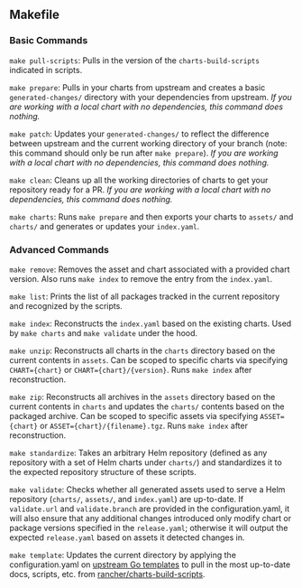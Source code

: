 ## Makefile

### Basic Commands

`make pull-scripts`: Pulls in the version of the `charts-build-scripts` indicated in scripts.

`make prepare`: Pulls in your charts from upstream and creates a basic `generated-changes/` directory with your dependencies from upstream. *If you are working with a local chart with no dependencies, this command does nothing.*

`make patch`: Updates your `generated-changes/` to reflect the difference between upstream and the current working directory of your branch (note: this command should only be run after `make prepare`). *If you are working with a local chart with no dependencies, this command does nothing.*

`make clean`: Cleans up all the working directories of charts to get your repository ready for a PR. *If you are working with a local chart with no dependencies, this command does nothing.*

`make charts`: Runs `make prepare` and then exports your charts to `assets/` and `charts/` and generates or updates your `index.yaml`.

### Advanced Commands

`make remove`: Removes the asset and chart associated with a provided chart version. Also runs `make index` to remove the entry from the `index.yaml`.

`make list`: Prints the list of all packages tracked in the current repository and recognized by the scripts.

`make index`: Reconstructs the `index.yaml` based on the existing charts. Used by `make charts` and `make validate` under the hood.

`make unzip`: Reconstructs all charts in the `charts` directory based on the current contents in `assets`. Can be scoped to specific charts via specifying `CHART={chart}` or `CHART={chart}/{version}`. Runs `make index` after reconstruction.

`make zip`: Reconstructs all archives in the `assets` directory based on the current contents in `charts` and updates the `charts/` contents based on the packaged archive. Can be scoped to specific assets via specifying `ASSET={chart}` or `ASSET={chart}/{filename}.tgz`. Runs `make index` after reconstruction.

`make standardize`: Takes an arbitrary Helm repository (defined as any repository with a set of Helm charts under `charts/`) and standardizes it to the expected repository structure of these scripts.

`make validate`: Checks whether all generated assets used to serve a Helm repository (`charts/`, `assets/`, and `index.yaml`) are up-to-date. If `validate.url` and `validate.branch` are provided in the configuration.yaml, it will also ensure that any additional changes introduced only modify chart or package versions specified in the `release.yaml`; otherwise it will output the expected `release.yaml` based on assets it detected changes in.

`make template`: Updates the current directory by applying the configuration.yaml on [upstream Go templates](https://github.com/rancher/charts-build-scripts/tree/master/templates/template) to pull in the most up-to-date docs, scripts, etc. from [rancher/charts-build-scripts](https://github.com/rancher/charts-build-scripts).